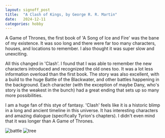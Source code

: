 ```yaml
---
layout: signoff_post
title:  "A Clash of Kings, by George R. R. Martin"
date:   2024-12-11
categories: hobby
---
```


A Game of Thrones, the first book of 'A Song of Ice and Fire' was the bane of my existence.
It was soo long and there were far too many characters, houses, and locations to remember.
I also thought it was super slow and unexciting.

All this changed in 'Clash'.
I found that I was able to remember the new characters introduced and recognized the old ones too.
It was a lot less information overload than the first book.
The story was also excellent, with a build to the huge Battle of the Blackwater, and other battles happening in the background. 
Each character (with the exception of maybe Dany, who's story is the weakest in the bunch) had a great ending that sets up so many more possibilities. 

I am a huge fan of this stye of fantasy. 
'Clash' feels like it is a historic blimp in a long and ancient timeline in this universe.
It has interesting characters and amazing dialogue (specifically Tyrion's chapters).
I didn't even mind that it was longer than A Game of Thrones.

![battle](https://awoiaf.westeros.org/images/thumb/5/50/T_Jedruszek_BattleoftheB_ship.jpg/350px-T_Jedruszek_BattleoftheB_ship.jpg)
![tree](https://awoiaf.westeros.org/images/thumb/8/8f/Matt_Olson_Whitetree.jpg/320px-Matt_Olson_Whitetree.jpg)